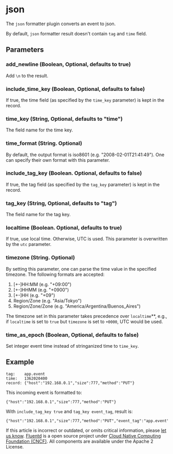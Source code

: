 # json

The `json` formatter plugin converts an event to json.

By default, `json` formatter result doesn't contain `tag` and `time` field.

## Parameters

### add\_newline \(Boolean, Optional, defaults to true\)

Add `\n` to the result.

### include\_time\_key \(Boolean, Optional, defaults to false\)

If true, the time field \(as specified by the `time_key` parameter\) is kept in the record.

### time\_key \(String, Optional, defaults to "time"\)

The field name for the time key.

### time\_format \(String. Optional\)

By default, the output format is iso8601 \(e.g. "2008-02-01T21:41:49"\). One can specify their own format with this parameter.

### include\_tag\_key \(Boolean. Optional, defaults to false\)

If true, the tag field \(as specified by the `tag_key` parameter\) is kept in the record.

### tag\_key \(String, Optional, defaults to "tag"\)

The field name for the tag key.

### localtime \(Boolean. Optional, defaults to true\)

If true, use local time. Otherwise, UTC is used. This parameter is overwritten by the `utc` parameter.

### timezone \(String. Optional\)

By setting this parameter, one can parse the time value in the specified timezone. The following formats are accepted:

1. \[+-\]HH:MM \(e.g. "+09:00"\)
2. \[+-\]HHMM \(e.g. "+0900"\)
3. \[+-\]HH \(e.g. "+09"\)
4. Region/Zone \(e.g. "Asia/Tokyo"\)
5. Region/Zone/Zone \(e.g. "America/Argentina/Buenos\_Aires"\)

The timezone set in this parameter takes precedence over `localtime`\*\*, e.g., if `localtime` is set to `true` but `timezone` is set to `+0000`, UTC would be used.

### time\_as\_epoch \(Boolean, Optional, defaults to false\)

Set integer event time instead of stringanized time to `time_key`.

## Example

```text
tag:    app.event
time:   1362020400
record: {"host":"192.168.0.1","size":777,"method":"PUT"}
```

This incoming event is formatted to:

```text
{"host":"192.168.0.1","size":777,"method":"PUT"}
```

With `include_tag_key true` and `tag_key event_tag`, result is:

```text
{"host":"192.168.0.1","size":777,"method":"PUT","event_tag":"app.event"}
```

If this article is incorrect or outdated, or omits critical information, please [let us know](https://github.com/fluent/fluentd-docs-gitbook/issues?state=open). [Fluentd](http://www.fluentd.org/) is a open source project under [Cloud Native Computing Foundation \(CNCF\)](https://cncf.io/). All components are available under the Apache 2 License.


